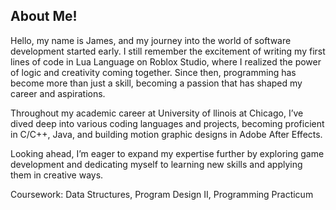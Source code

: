 ## About Me!
Hello, my name is James, and my journey into the world of software development started early. I still remember the excitement of writing my first lines of code in Lua Language on Roblox Studio, where I realized the power of logic and creativity coming together. Since then, programming has become more than just a skill, becoming a passion that has shaped my career and aspirations.

Throughout my academic career at University of llinois at Chicago, I’ve dived deep into various coding languages and projects, becoming proficient in C/C++, Java, and building motion graphic designs in Adobe After Effects. 

Looking ahead, I’m eager to expand my expertise further by exploring game development and dedicating myself to learning new skills and applying them in creative ways.

Coursework: Data Structures, Program Design II, Programming Practicum
